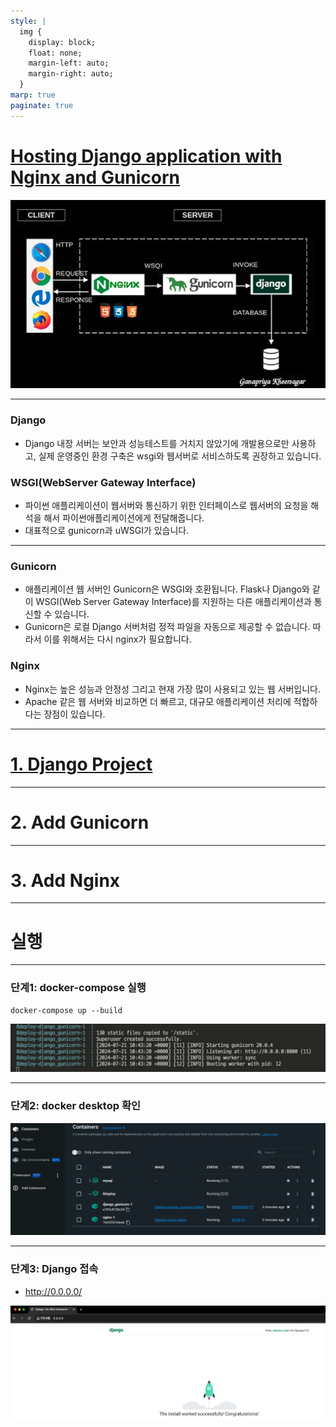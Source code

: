 ```yaml
---
style: |
  img {
    display: block;
    float: none;
    margin-left: auto;
    margin-right: auto;
  }
marp: true
paginate: true
---
```

# [Hosting Django application with Nginx and Gunicorn](https://medium.com/@ganapriyakheersagar/hosting-django-application-with-nginx-and-gunicorn-in-production-99e64dc4345a)
![alt text](image.png)

---
### Django
- Django 내장 서버는 보안과 성능테스트를 거치지 않았기에 개발용으로만 사용하고, 실제 운영중인 환경 구축은 wsgi와 웹서버로 서비스하도록 권장하고 있습니다.

### WSGI(WebServer Gateway Interface)
- 파이썬 애플리케이션이 웹서버와 통신하기 위한 인터페이스로 웹서버의 요청을 해석을 해서 파이썬애플리케이션에게 전달해줍니다. 
- 대표적으로 gunicorn과 uWSGI가 있습니다.

---
### Gunicorn
- 애플리케이션 웹 서버인 Gunicorn은 WSGI와 호환됩니다. Flask나 Django와 같이 WSGI(Web Server Gateway Interface)를 지원하는 다른 애플리케이션과 통신할 수 있습니다.
- Gunicorn은 로컬 Django 서버처럼 정적 파일을 자동으로 제공할 수 없습니다. 따라서 이를 위해서는 다시 nginx가 필요합니다.

### Nginx
- Nginx는 높은 성능과 안정성 그리고 현재 가장 많이 사용되고 있는 웹 서버입니다. 
- Apache 같은 웹 서버와 비교하면 더 빠르고, 대규모 애플리케이션 처리에 적합하다는 장점이 있습니다. 

---
# [1. Django Project](https://www.youtube.com/watch?v=vJAfq6Ku4cI)

---
# 2. Add Gunicorn

---
# 3. Add Nginx

---
# 실행 

---
### 단계1: docker-compose 실행 
```shell
docker-compose up --build
```
![alt text](image-1.png)

---
### 단계2: docker desktop 확인 
![alt text](image-2.png)

---
### 단계3: Django 접속 
- http://0.0.0.0/

![alt text](image-3.png)



